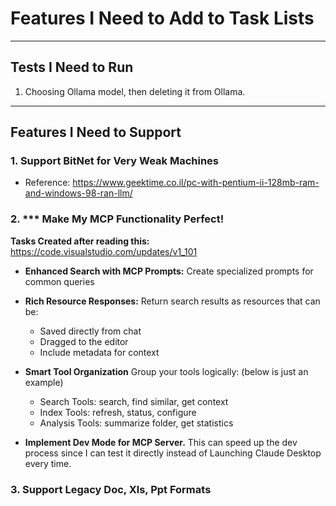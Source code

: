 # Features I Need to Add to Task Lists

-------------------------------------------------
## Tests I Need to Run
1. Choosing Ollama model, then deleting it from Ollama.

-------------------------------------------------
## Features I Need to Support
### 1. Support BitNet for Very Weak Machines
- Reference: https://www.geektime.co.il/pc-with-pentium-ii-128mb-ram-and-windows-98-ran-llm/

### 2. *** Make My MCP Functionality Perfect!
**Tasks Created after reading this:** https://code.visualstudio.com/updates/v1_101
- **Enhanced Search with MCP Prompts:** Create specialized prompts for common queries
- **Rich Resource Responses:**
  Return search results as resources that can be:
  - Saved directly from chat
  - Dragged to the editor
  - Include metadata for context
- **Smart Tool Organization**
  Group your tools logically: (below is just an example)
  - Search Tools: search, find similar, get context
  - Index Tools: refresh, status, configure
  - Analysis Tools: summarize folder, get statistics

- **Implement Dev Mode for MCP Server.**
  This can speed up the dev process since I can test it directly instead of Launching Claude Desktop every time.
### 3. Support Legacy Doc, Xls, Ppt Formats
 